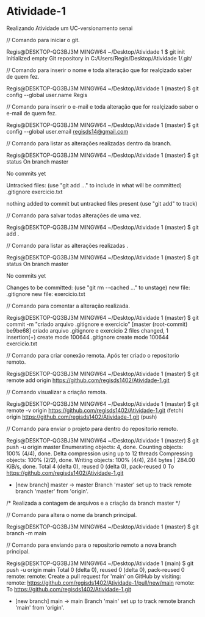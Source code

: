# Atividade-1
Realizando Atividade um UC-versionamento senai

// Comando para iniciar o git.

Regis@DESKTOP-QG3BJ3M MINGW64 ~/Desktop/Atividade 1
$ git init
Initialized empty Git repository in C:/Users/Regis/Desktop/Atividade 1/.git/

// Comando para inserir o nome e toda alteração que for realçizado saber de quem fez.

Regis@DESKTOP-QG3BJ3M MINGW64 ~/Desktop/Atividade 1 (master)
$ git config --global user.name Regis

// Comando para inserir o e-mail e toda alteração que for realçizado saber o e-mail de quem fez.

Regis@DESKTOP-QG3BJ3M MINGW64 ~/Desktop/Atividade 1 (master)
$ git config --global user.email regisds14@gmail.com

// Comando para listar as alterações realizadas dentro da branch.

Regis@DESKTOP-QG3BJ3M MINGW64 ~/Desktop/Atividade 1 (master)
$ git status
On branch master

No commits yet

Untracked files:
  (use "git add <file>..." to include in what will be committed)
        .gitignore
        exercicio.txt

nothing added to commit but untracked files present (use "git add" to track)

// Comando para salvar todas alterações de uma vez.

Regis@DESKTOP-QG3BJ3M MINGW64 ~/Desktop/Atividade 1 (master)
$ git add .

// Comando para listar as alterações realizadas .

Regis@DESKTOP-QG3BJ3M MINGW64 ~/Desktop/Atividade 1 (master)
$ git status
On branch master

No commits yet

Changes to be committed:
  (use "git rm --cached <file>..." to unstage)
        new file:   .gitignore
        new file:   exercicio.txt

// Comando para comentar a alteração realizada.

Regis@DESKTOP-QG3BJ3M MINGW64 ~/Desktop/Atividade 1 (master)
$ git commit -m "criado arquivo .gitignore e exercicio"
[master (root-commit) be9be68] criado arquivo .gitignore e exercicio
 2 files changed, 1 insertion(+)
 create mode 100644 .gitignore
 create mode 100644 exercicio.txt

// Comando para criar conexão remota. Após ter criado o repositorio remoto.

Regis@DESKTOP-QG3BJ3M MINGW64 ~/Desktop/Atividade 1 (master)
$ git remote add origin https://github.com/regisds1402/Atividade-1.git

// Comando visualizar a criação remota.

Regis@DESKTOP-QG3BJ3M MINGW64 ~/Desktop/Atividade 1 (master)
$ git remote -v
origin  https://github.com/regisds1402/Atividade-1.git (fetch)
origin  https://github.com/regisds1402/Atividade-1.git (push)

// Comando para enviar o projeto para dentro do repositorio remoto.

Regis@DESKTOP-QG3BJ3M MINGW64 ~/Desktop/Atividade 1 (master)
$ git push -u origin master
Enumerating objects: 4, done.
Counting objects: 100% (4/4), done.
Delta compression using up to 12 threads
Compressing objects: 100% (2/2), done.
Writing objects: 100% (4/4), 284 bytes | 284.00 KiB/s, done.
Total 4 (delta 0), reused 0 (delta 0), pack-reused 0
To https://github.com/regisds1402/Atividade-1.git
 * [new branch]      master -> master
Branch 'master' set up to track remote branch 'master' from 'origin'.

/* Realizada a contagem de arquivos e a criação da branch master */

// Comando para altera o nome da branch principal.

Regis@DESKTOP-QG3BJ3M MINGW64 ~/Desktop/Atividade 1 (master)
$ git branch -m main

// Comando para enviando para o repositorio remoto a nova branch principal.

Regis@DESKTOP-QG3BJ3M MINGW64 ~/Desktop/Atividade 1 (main)
$ git push -u origin main
Total 0 (delta 0), reused 0 (delta 0), pack-reused 0
remote:
remote: Create a pull request for 'main' on GitHub by visiting:
remote:      https://github.com/regisds1402/Atividade-1/pull/new/main
remote:
To https://github.com/regisds1402/Atividade-1.git
 * [new branch]      main -> main
Branch 'main' set up to track remote branch 'main' from 'origin'.
